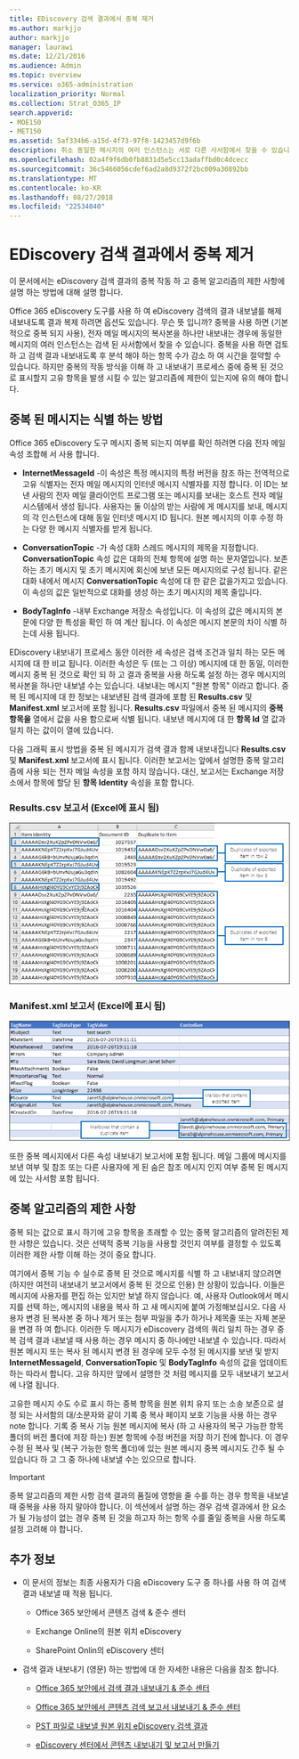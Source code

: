 ```yaml
---
title: EDiscovery 검색 결과에서 중복 제거
ms.author: markjjo
author: markjjo
manager: laurawi
ms.date: 12/21/2016
ms.audience: Admin
ms.topic: overview
ms.service: o365-administration
localization_priority: Normal
ms.collection: Strat_O365_IP
search.appverid:
- MOE150
- MET150
ms.assetid: 5af334b6-a15d-4f73-97f8-1423457d9f6b
description: 취소 동일한 메시지의 여러 인스턴스는 서로 다른 사서함에서 찾을 수 있습니다 하는 경우에 전자 메일 메시지의 복사본을 하나만 내보낼 수 있도록 내보내도록 eDiscovery 검색 결과 복제 하는 옵션이 있습니다.
ms.openlocfilehash: 02a4f9f6db0fb8831d5e5cc13adaffbd0c4dcecc
ms.sourcegitcommit: 36c5466056cdef6ad2a8d9372f2bc009a30892bb
ms.translationtype: MT
ms.contentlocale: ko-KR
ms.lasthandoff: 08/27/2018
ms.locfileid: "22534040"
---
```

# <a name="de-duplication-in-ediscovery-search-results"></a>EDiscovery 검색 결과에서 중복 제거

이 문서에서는 eDiscovery 검색 결과의 중복 작동 하 고 중복 알고리즘의 제한 사항에 설명 하는 방법에 대해 설명 합니다.
  
Office 365 eDiscovery 도구를 사용 하 여 eDiscovery 검색의 결과 내보낼를 해제 내보내도록 결과 복제 하려면 옵션도 있습니다. 무슨 뜻 입니까? 중복을 사용 하면 (기본적으로 중복 되지 사용), 전자 메일 메시지의 복사본을 하나만 내보내는 경우에 동일한 메시지의 여러 인스턴스는 검색 된 사서함에서 찾을 수 있습니다. 중복을 사용 하면 검토 하 고 검색 결과 내보내도록 후 분석 해야 하는 항목 수가 감소 하 여 시간을 절약할 수 있습니다. 하지만 중복의 작동 방식을 이해 하 고 내보내기 프로세스 중에 중복 된 것으로 표시할지 고유 항목을 발생 시킬 수 있는 알고리즘에 제한이 있는지에 유의 해야 합니다.
  
## <a name="how-duplicate-messages-are-identified"></a>중복 된 메시지는 식별 하는 방법

Office 365 eDiscovery 도구 메시지 중복 되는지 여부를 확인 하려면 다음 전자 메일 속성 조합해 서 사용 합니다.
  
- **InternetMessageId** -이 속성은 특정 메시지의 특정 버전을 참조 하는 전역적으로 고유 식별자는 전자 메일 메시지의 인터넷 메시지 식별자를 지정 합니다. 이 ID는 보낸 사람의 전자 메일 클라이언트 프로그램 또는 메시지를 보내는 호스트 전자 메일 시스템에서 생성 됩니다. 사용자는 둘 이상의 받는 사람에 게 메시지를 보내, 메시지의 각 인스턴스에 대해 동일 인터넷 메시지 ID 됩니다. 원본 메시지의 이후 수정 하는 다양 한 메시지 식별자를 받게 됩니다. 
    
- **ConversationTopic** -가 속성 대화 스레드 메시지의 제목을 지정합니다. **ConversationTopic** 속성 값은 대화의 전체 항목에 설명 하는 문자열입니다. 보존 하는 초기 메시지 및 초기 메시지에 회신에 보낸 모든 메시지의로 구성 됩니다. 같은 대화 내에서 메시지 **ConversationTopic** 속성에 대 한 같은 값을가지고 있습니다. 이 속성의 값은 일반적으로 대화를 생성 하는 초기 메시지의 제목 줄입니다. 
    
- **BodyTagInfo** -내부 Exchange 저장소 속성입니다. 이 속성의 값은 메시지의 본문에 다양 한 특성을 확인 하 여 계산 됩니다. 이 속성은 메시지 본문의 차이 식별 하는데 사용 됩니다. 
    
EDiscovery 내보내기 프로세스 동안 이러한 세 속성은 검색 조건과 일치 하는 모든 메시지에 대 한 비교 됩니다. 이러한 속성은 두 (또는 그 이상) 메시지에 대 한 동일, 이러한 메시지 중복 된 것으로 확인 되 하 고 결과 중복을 사용 하도록 설정 하는 경우 메시지의 복사본을 하나만 내보낼 수는 있습니다. 내보내는 메시지 "원본 항목" 이라고 합니다. 중복 된 메시지에 대 한 정보는 내보낸된 검색 결과에 포함 된 **Results.csv** 및 **Manifest.xml** 보고서에 포함 됩니다. **Results.csv** 파일에서 중복 된 메시지의 **중복 항목을** 열에서 값을 사용 함으로써 식별 됩니다. 내보낸 메시지에 대 한 **항목 Id** 열 값과 일치 하는 값이이 열에 있습니다. 
  
다음 그래픽 표시 방법을 중복 된 메시지가 검색 결과 함께 내보내집니다 **Results.csv** 및 **Manifest.xml** 보고서에 표시 됩니다. 이러한 보고서는 앞에서 설명한 중복 알고리즘에 사용 되는 전자 메일 속성을 포함 하지 않습니다. 대신, 보고서는 Exchange 저장소에서 항목에 할당 된 **항목 Identity** 속성을 포함 합니다. 
  
 ### <a name="resultscsv-report-viewed-in-excel"></a>Results.csv 보고서 (Excel에 표시 됨)
  
![Results.csv 보고서에서 중복 된 항목에 대 한 정보 보기](media/e3d64004-3b91-4cba-b6f3-934b46cbdcdb.png)
  
 ### <a name="manifestxml-report-viewed-in-excel"></a>Manifest.xml 보고서 (Excel에 표시 됨)
  
![Manifest.xml 보고서에서 중복 된 항목에 대 한 정보 보기](media/69aa4786-9883-46ff-bcae-b35e0daf4a6d.png)
  
또한 중복 메시지에서 다른 속성 내보내기 보고서에 포함 됩니다. 메일 그룹에 메시지를 보낸 여부 및 참조 또는 다른 사용자에 게 된 숨은 참조 메시지 인지 여부 중복 된 메시지에 있는 사서함 포함 됩니다.
  
## <a name="limitations-of-the-de-duplication-algorithm"></a>중복 알고리즘의 제한 사항

중복 되는 값으로 표시 하기에 고유 항목을 초래할 수 있는 중복 알고리즘의 알려진된 제한 사항은 있습니다. 것은 선택적 중복 기능을 사용할 것인지 여부를 결정할 수 있도록 이러한 제한 사항 이해 하는 것이 중요 합니다.
  
여기에서 중복 기능 수 실수로 중복 된 것으로 메시지를 식별 하 고 내보내지 않으려면 (하지만 여전히 내보내기 보고서에서 중복 된 것으로 인용) 한 상황이 있습니다. 이들은 메시지에 사용자를 편집 하는 있지만 보낼 하지 않습니다. 예, 사용자 Outlook에서 메시지를 선택 하는, 메시지의 내용을 복사 하 고 새 메시지에 붙여 가정해보십시오. 다음 사용자 변경 된 복사본 중 하나 제거 또는 첨부 파일을 추가 하거나 제목줄 또는 자체 본문을 변경 하 여 합니다. 이러한 두 메시지가 eDiscovery 검색의 쿼리 일치 하는 경우 중복 검색 결과 내보낼 때 사용 하는 경우 메시지 중 하나에만 내보낼 수 있습니다. 따라서 원본 메시지 또는 복사 된 메시지 변경 된 경우에 모두 수정 된 메시지를 보낸 및 받지 **InternetMessageId**, **ConversationTopic** 및 **BodyTagInfo** 속성의 값을 업데이트 하는 따라서 합니다. 고유 하지만 앞에서 설명한 것 처럼 메시지를 모두 내보내기 보고서에 나열 됩니다. 
  
고유한 메시지 수도 수로 표시 하는 중복 항목을 원본 위치 유지 또는 소송 보존으로 설정 되는 사서함의 대/소문자와 같이 기록 중 복사 페이지 보호 기능을 사용 하는 경우 note 합니다. 기록 중 복사 기능 원본 메시지에 복사 (하 고 사용자의 복구 가능한 항목 폴더의 버전 폴더에 저장 하는) 원본 항목에 수정 버전을 저장 하기 전에 합니다. 이 경우 수정 된 복사 및 (복구 가능한 항목 폴더)에 있는 원본 메시지 중복 메시지도 간주 될 수 있습니다 하 고 그 중 하나에 내보낼 수는 있으므로 합니다.
  
> [!IMPORTANT]
> 중복 알고리즘의 제한 사항 검색 결과의 품질에 영향을 줄 수를 하는 경우 항목을 내보낼 때 중복을 사용 하지 말아야 합니다. 이 섹션에서 설명 하는 경우 검색 결과에서 한 요소가 될 가능성이 없는 경우 중복 된 것을 하고자 하는 항목 수를 줄일 중복을 사용 하도록 설정 고려해 야 합니다. 
  
## <a name="more-information"></a>추가 정보

- 이 문서의 정보는 최종 사용자가 다음 eDiscovery 도구 중 하나를 사용 하 여 검색 결과 내보낼 때 적용 됩니다.
    
  - Office 365 보안에서 콘텐츠 검색 &amp; 준수 센터
    
  - Exchange Online의 원본 위치 eDiscovery
    
  - SharePoint Onlin의 eDiscovery 센터
    
- 검색 결과 내보내기 (영문) 하는 방법에 대 한 자세한 내용은 다음을 참조 합니다.
    
  - [Office 365 보안에서 검색 결과 내보내기 &amp; 준수 센터](export-search-results.md)
    
  - [Office 365 보안에서 콘텐츠 검색 보고서 내보내기 &amp; 준수 센터](export-a-content-search-report.md)
    
  - [PST 파일로 내보낼 원본 위치 eDiscovery 검색 결과](https://go.microsoft.com/fwlink/p/?linkid=832671)
    
  - [eDiscovery 센터에서 콘텐츠 내보내기 및 보고서 만들기](https://support.office.com/article/7b2ea190-5f9b-4876-86e5-4440354c381a)
